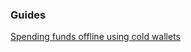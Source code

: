 ### Guides

[Spending funds offline using cold wallets](https://github.com/fonero-project/fnowallet/tree/master/docs/offline_wallets.md)